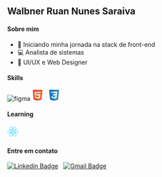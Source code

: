## Walbner Ruan Nunes Saraiva
#### Sobre mim

 - :rocket: Iniciando minha jornada na stack de front-end
 - :computer: Analista de sistemas
 - :art: UI/UX e Web Designer

#### Skills

<img height="26" alt="figma" src="https://i.imgur.com/nWOk023.png"  />
 <img height="26" alt="HTML" src="https://raw.githubusercontent.com/devicons/devicon/master/icons/html5/html5-original.svg"> &nbsp;
<img height="26" alt="CSS" src="https://raw.githubusercontent.com/devicons/devicon/master/icons/css3/css3-original.svg"> &nbsp;

 #### Learning


<img height="26" alt="React" src="https://raw.githubusercontent.com/devicons/devicon/master/icons/react/react-original.svg"> &nbsp;


#### Entre em contato

[![Linkedin Badge](https://img.shields.io/badge/linkedin%20-%230077B5.svg?&style=for-the-badge&logo=linkedin&logoColor=white)](https://www.linkedin.com/in/walbner-saraiva-6597b51ab/) &nbsp;
[![Gmail Badge](https://img.shields.io/badge/GMAIL-%23DC322F.svg?&style=for-the-badge&logo=gmail&logoColor=white)](mailto:wroche.ifce@gmail.com)

